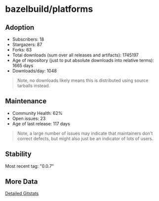# bazelbuild/platforms

## Adoption

- Subscribers: 18
- Stargazers: 87
- Forks: 63
- Total downloads (sum over all releases and artifacts): 1745197
- Age of repository (just to put absolute downloads into relative terms): 1665 days
- Downloads/day: 1048

> Note, no downloads likely means this is distributed using source tarballs instead.

## Maintenance

- Community Health: 62%
- Open issues: 23
- Age of last release: 117 days

> Note, a large number of issues may indicate that maintainers don't correct defects, but might also
> just be an indicator of lots of users.

## Stability

Most recent tag: "0.0.7"

## More Data

[Detailed Gitstats](/bazel-catalog/gitstats/bazelbuild/platforms)

